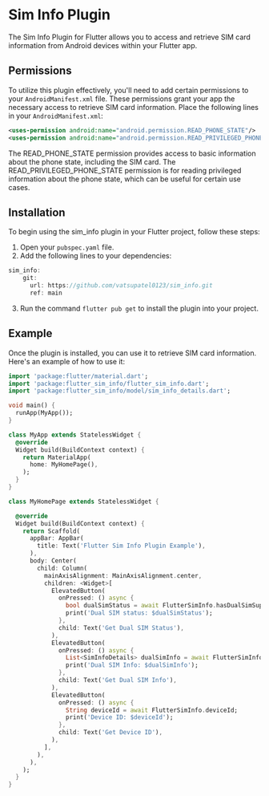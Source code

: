 # Sim Info Plugin

The Sim Info Plugin for Flutter allows you to access and retrieve SIM card information from Android devices within your Flutter app.

## Permissions

To utilize this plugin effectively, you'll need to add certain permissions to your `AndroidManifest.xml` file. These permissions grant your app the necessary access to retrieve SIM card information. Place the following lines in your `AndroidManifest.xml`:

```xml
<uses-permission android:name="android.permission.READ_PHONE_STATE"/>
<uses-permission android:name="android.permission.READ_PRIVILEGED_PHONE_STATE"/>
```

The READ_PHONE_STATE permission provides access to basic information about the phone state, including the SIM card. The READ_PRIVILEGED_PHONE_STATE permission is for reading privileged information about the phone state, which can be useful for certain use cases.

## Installation
To begin using the sim_info plugin in your Flutter project, follow these steps:

1. Open your `pubspec.yaml` file.
2. Add the following lines to your dependencies:

```dart
sim_info:
    git:
      url: https://github.com/vatsupatel0123/sim_info.git
      ref: main
```
3. Run the command `flutter pub get` to install the plugin into your project.

## Example
Once the plugin is installed, you can use it to retrieve SIM card information. Here's an example of how to use it:

```dart
import 'package:flutter/material.dart';
import 'package:flutter_sim_info/flutter_sim_info.dart';
import 'package:flutter_sim_info/model/sim_info_details.dart';

void main() {
  runApp(MyApp());
}

class MyApp extends StatelessWidget {
  @override
  Widget build(BuildContext context) {
    return MaterialApp(
      home: MyHomePage(),
    );
  }
}

class MyHomePage extends StatelessWidget {

  @override
  Widget build(BuildContext context) {
    return Scaffold(
      appBar: AppBar(
        title: Text('Flutter Sim Info Plugin Example'),
      ),
      body: Center(
        child: Column(
          mainAxisAlignment: MainAxisAlignment.center,
          children: <Widget>[
            ElevatedButton(
              onPressed: () async {
                bool dualSimStatus = await FlutterSimInfo.hasDualSimSupport;
                print('Dual SIM status: $dualSimStatus');
              },
              child: Text('Get Dual SIM Status'),
            ),
            ElevatedButton(
              onPressed: () async {
                List<SimInfoDetails> dualSimInfo = await FlutterSimInfo.simInfoList;
                print('Dual SIM Info: $dualSimInfo');
              },
              child: Text('Get Dual SIM Info'),
            ),
            ElevatedButton(
              onPressed: () async {
                String deviceId = await FlutterSimInfo.deviceId;
                print('Device ID: $deviceId');
              },
              child: Text('Get Device ID'),
            ),
          ],
        ),
      ),
    );
  }
}
```
